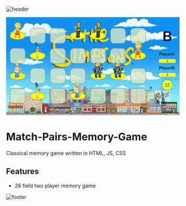 ![header](https://capsule-render.vercel.app/api?type=slice&color=auto&height=130&section=header&text=Memory%20game&fontSize=30&fontAlign=80)

![](Screen.gif) 

# Match-Pairs-Memory-Game
Classical memory game written in HTML, JS, CSS

## Features
* 28 field two player memory game

![footer](https://capsule-render.vercel.app/api?type=slice&color=auto&height=130&section=footer)
